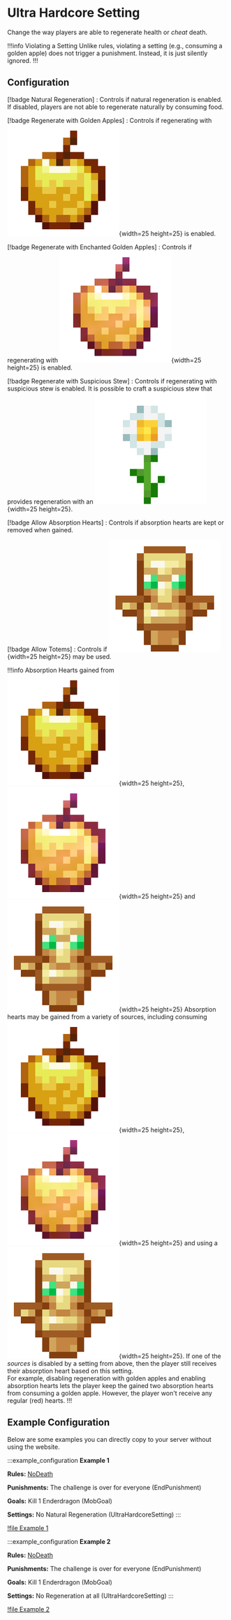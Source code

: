 # Ultra Hardcore Setting

Change the way players are able to regenerate health or *cheat* death.

!!!info Violating a Setting
Unlike rules, violating a setting (e.g., consuming a golden apple) does not trigger a punishment. Instead, it is just
silently ignored.
!!!

## Configuration

[!badge Natural Regeneration]
:    Controls if natural regeneration is enabled. If disabled, players are not able to regenerate naturally by
consuming food.

[!badge Regenerate with Golden Apples]
:    Controls if regenerating with ![golden apples](../static/mc-textures/minecraft_golden_apple.png){width=25 height=25} is enabled.

[!badge Regenerate with Enchanted Golden Apples]
:    Controls if regenerating with ![enchanted golden apples](../static/mc-textures/minecraft_enchanted_golden_apple.png){width=25 height=25} is enabled.

[!badge Regenerate with Suspicious Stew]
:    Controls if regenerating with suspicious stew is enabled. It is possible to craft a suspicious stew that provides
regeneration with an ![oxeye daisy](../static/mc-textures/minecraft_oxeye_daisy.png){width=25 height=25}.

[!badge Allow Absorption Hearts]
:    Controls if absorption hearts are kept or removed when gained. 

[!badge Allow Totems]
:    Controls if ![totems of undying](../static/mc-textures/minecraft_totem_of_undying.png){width=25 height=25} may be used.

!!!info Absorption Hearts gained from ![golden apples](../static/mc-textures/minecraft_golden_apple.png){width=25 height=25}, ![enchanted golden apples](../static/mc-textures/minecraft_enchanted_golden_apple.png){width=25 height=25} and ![totems of undying](../static/mc-textures/minecraft_totem_of_undying.png){width=25 height=25}
Absorption hearts may be gained from a variety of sources, including
consuming ![golden apples](../static/mc-textures/minecraft_golden_apple.png){width=25 height=25}, ![enchanted golden apples](../static/mc-textures/minecraft_enchanted_golden_apple.png){width=25 height=25} and using a ![totems of undying](../static/mc-textures/minecraft_totem_of_undying.png){width=25 height=25}. If one of the *sources* 
is disabled by a setting from above, then the player still receives their absorption heart based on this setting. \
For example, disabling regeneration with golden apples and enabling absorption hearts lets the player keep the gained 
two absorption hearts from consuming a golden apple. However, the player won't receive any regular (red) hearts.
!!!

## Example Configuration

Below are some examples you can directly copy to your server without using the website.

:::example_configuration
**Example 1**

**Rules:** [NoDeath](../rules/noDeath.md)

**Punishments:** The challenge is over for everyone (EndPunishment)

**Goals:** Kill 1 Enderdragon (MobGoal)

**Settings:** No Natural Regeneration (UltraHardcoreSetting)
:::

[!file Example 1](../static/examples/no_death_end_challenge_mob_goal_1_ender_dragon_no_natural_reg.json)

:::example_configuration
**Example 2**

**Rules:** [NoDeath](../rules/noDeath.md)

**Punishments:** The challenge is over for everyone (EndPunishment)

**Goals:** Kill 1 Enderdragon (MobGoal)

**Settings:** No Regeneration at all (UltraHardcoreSetting)
:::

[!file Example 2](../static/examples/no_death_end_challenge_mob_goal_1_ender_dragon_no_reg_at_all.json)

